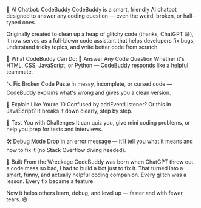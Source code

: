 🤖 AI Chatbot: CodeBuddy
CodeBuddy is a smart, friendly AI chatbot designed to answer any coding question — even the weird, broken, or half-typed ones.

Originally created to clean up a heap of glitchy code (thanks, ChatGPT 😅), it now serves as a full-blown code assistant that helps developers fix bugs, understand tricky topics, and write better code from scratch.

🧠 What CodeBuddy Can Do:
💬 Answer Any Code Question
Whether it's HTML, CSS, JavaScript, or Python — CodeBuddy responds like a helpful teammate.

🪛 Fix Broken Code
Paste in messy, incomplete, or cursed code — CodeBuddy explains what's wrong and gives you a clean version.

📘 Explain Like You’re 10
Confused by addEventListener? Or this in JavaScript? It breaks it down clearly, step by step.

🧪 Test You with Challenges
It can quiz you, give mini coding problems, or help you prep for tests and interviews.

🛠️ Debug Mode
Drop in an error message — it’ll tell you what it means and how to fix it (no Stack Overflow diving needed).

🧨 Built From the Wreckage
CodeBuddy was born when ChatGPT threw out a code mess so bad, I had to build a bot just to fix it. That turned into a smart, funny, and actually helpful coding companion. Every glitch was a lesson. Every fix became a feature.

Now it helps others learn, debug, and level up — faster and with fewer tears. 😄
